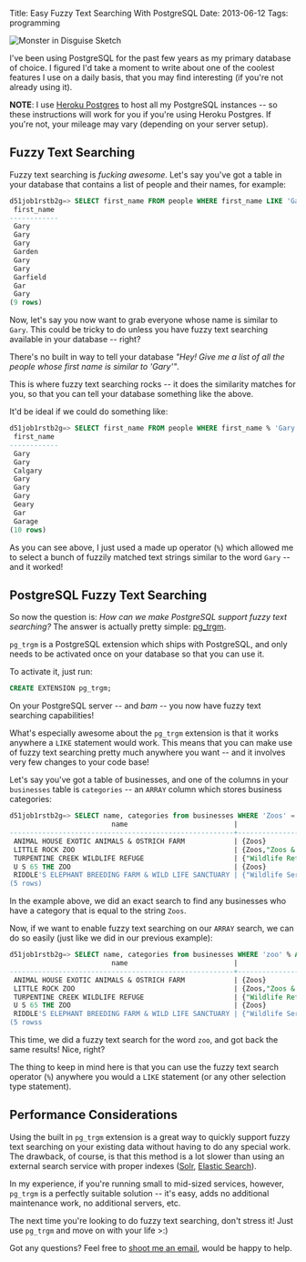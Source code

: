 Title: Easy Fuzzy Text Searching With PostgreSQL
Date: 2013-06-12
Tags: programming


![Monster in Disguise Sketch][]

I've been using PostgreSQL for the past few years as my primary database of
choice.  I figured I'd take a moment to write about one of the coolest features
I use on a daily basis, that you may find interesting (if you're not already
using it).

**NOTE**: I use [Heroku Postgres][] to host all my PostgreSQL instances -- so
these instructions will work for you if you're using Heroku Postgres.  If you're
not, your mileage may vary (depending on your server setup).


## Fuzzy Text Searching

Fuzzy text searching is *fucking awesome*.  Let's say you've got a table in your
database that contains a list of people and their names, for example:

```sql
d51job1rstb2g=> SELECT first_name FROM people WHERE first_name LIKE 'Gar%' LIMIT 9;
 first_name
------------
 Gary
 Gary
 Gary
 Garden
 Gary
 Gary
 Garfield
 Gar
 Gary
(9 rows)
```

Now, let's say you now want to grab everyone whose name is similar to `Gary`.
This could be tricky to do unless you have fuzzy text searching available in
your database -- right?

There's no built in way to tell your database *"Hey!  Give me a list of all the
people whose first name is similar to 'Gary'"*.

This is where fuzzy text searching rocks -- it does the similarity matches for
you, so that you can tell your database something like the above.

It'd be ideal if we could do something like:

```sql
d51job1rstb2g=> SELECT first_name FROM people WHERE first_name % 'Gary' LIMIT 10;
 first_name
------------
 Gary
 Gary
 Calgary
 Gary
 Gary
 Gary
 Geary
 Gar
 Garage
(10 rows)
```

As you can see above, I just used a made up operator (`%`) which allowed me to
select a bunch of fuzzily matched text strings similar to the word `Gary` --
and it worked!


## PostgreSQL Fuzzy Text Searching

So now the question is: *How can we make PostgreSQL support fuzzy text
searching?*  The answer is actually pretty simple: [pg_trgm][].

`pg_trgm` is a PostgreSQL extension which ships with PostgreSQL, and only needs
to be activated once on your database so that you can use it.

To activate it, just run:

```sql
CREATE EXTENSION pg_trgm;
```

On your PostgreSQL server -- and *bam* -- you now have fuzzy text searching
capabilities!

What's especially awesome about the `pg_trgm` extension is that it works
anywhere a `LIKE` statement would work.  This means that you can make use of
fuzzy text searching pretty much anywhere you want -- and it involves very
few changes to your code base!

Let's say you've got a table of businesses, and one of the columns in your
`businesses` table is `categories` -- an `ARRAY` column which stores business
categories:

```sql
d51job1rstb2g=> SELECT name, categories from businesses WHERE 'Zoos' = ANY(categories) LIMIT 5;
                         name                          |                                                            categories
-------------------------------------------------------+-----------------------------------------------------------------------------------------------------------------------------------
 ANIMAL HOUSE EXOTIC ANIMALS & OSTRICH FARM            | {Zoos}
 LITTLE ROCK ZOO                                       | {Zoos,"Zoos & Wildlife Conservancies"}
 TURPENTINE CREEK WILDLIFE REFUGE                      | {"Wildlife Refuges & Sanctuaries","Campground & Recreational Vehicle Parks","Amusement Places",Zoos,"Wedding Ceremony Locations"}
 U S 65 THE ZOO                                        | {Zoos}
 RIDDLE'S ELEPHANT BREEDING FARM & WILD LIFE SANCTUARY | {"Wildlife Services","Wildlife Refuges & Sanctuaries","Wildlife Removal & Preservation",Zoos}
(5 rows)
```

In the example above, we did an exact search to find any businesses who have a
category that is equal to the string `Zoos`.

Now, if we want to enable fuzzy text searching on our `ARRAY` search, we can do
so easily (just like we did in our previous example):

```sql
d51job1rstb2g=> SELECT name, categories from businesses WHERE 'zoo' % ANY(categories) LIMIT 5;
                         name                          |                                                            categories
-------------------------------------------------------+-----------------------------------------------------------------------------------------------------------------------------------
 ANIMAL HOUSE EXOTIC ANIMALS & OSTRICH FARM            | {Zoos}
 LITTLE ROCK ZOO                                       | {Zoos,"Zoos & Wildlife Conservancies"}
 TURPENTINE CREEK WILDLIFE REFUGE                      | {"Wildlife Refuges & Sanctuaries","Campground & Recreational Vehicle Parks","Amusement Places",Zoos,"Wedding Ceremony Locations"}
 U S 65 THE ZOO                                        | {Zoos}
 RIDDLE'S ELEPHANT BREEDING FARM & WILD LIFE SANCTUARY | {"Wildlife Services","Wildlife Refuges & Sanctuaries","Wildlife Removal & Preservation",Zoos}
(5 rowss
```

This time, we did a fuzzy text search for the word `zoo`, and got back the same
results!  Nice, right?

The thing to keep in mind here is that you can use the fuzzy text search
operator (`%`) anywhere you would a `LIKE` statement (or any other selection
type statement).


## Performance Considerations

Using the built in `pg_trgm` extension is a great way to quickly support fuzzy
text searching on your existing data without having to do any special work.  The
drawback, of course, is that this method is a lot slower than using an external
search service with proper indexes ([Solr][], [Elastic Search][]).

In my experience, if you're running small to mid-sized services, however,
`pg_trgm` is a perfectly suitable solution -- it's easy, adds no additional
maintenance work, no additional servers, etc.

The next time you're looking to do fuzzy text searching, don't stress it!  Just
use `pg_trgm` and move on with your life >:)

Got any questions?  Feel free to [shoot me an email][], would be happy to help.


  [Monster in Disguise Sketch]: {filename}/images/2013/monster-in-disguise-sketch.jpg "Monster in Disguise Sketch"
  [Heroku Postgres]: https://postgres.heroku.com/ "Heroku Postgres"
  [pg_trgm]: http://www.postgresql.org/docs/9.2/static/pgtrgm.html "PostgreSQL Fuzzy Text Searching"
  [Solr]: https://lucene.apache.org/solr/ "Apache Solr"
  [Elastic Search]: http://www.elasticsearch.org/ "Elastic Search"
  [shoot me an email]: mailto:rdegges@gmail.com "Randall Degges' Email"
